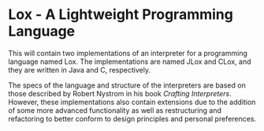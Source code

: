 # Lox - A Lightweight Programming Language
This will contain two implementations of an interpreter for a programming language named Lox. The implementations are named JLox and CLox, and they are written in Java and C, respectively.

The specs of the language and structure of the interpreters are based on those described by Robert Nystrom in his book _Crafting Interpreters_. 
However, these implementations also contain extensions due to the addition of some more advanced functionality as well as restructuring and refactoring to better conform to design principles and personal preferences.
